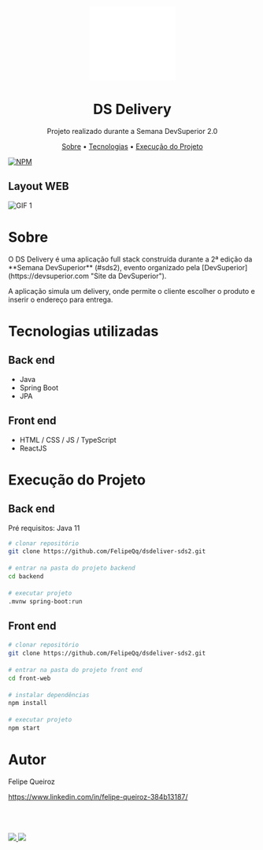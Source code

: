 <p align="center">
  <a href="https://felipequeiroz-sds2.netlify.app/">
    <img src="https://github.com/FelipeQq/assets/blob/main/logo.svg" height="150" width="175" alt="Logo da DS Delivery" />
  </a>
</p>

<h1 align="center">DS Delivery</h1>
<p align="center">Projeto realizado durante a Semana DevSuperior 2.0</p>

<p align="center">
 <a href="#sobre">Sobre</a> •
 <a href="#tecnologias-utilizadas">Tecnologias</a> • 
 <a href="#execu%C3%A7%C3%A3o-do-projeto">Execução do Projeto</a>
</p>

[![NPM](https://img.shields.io/npm/l/react)](https://github.com/FelipeQq/dsdeliver-sds2/blob/main/LICENSE)

## Layout WEB
![GIF 1](https://github.com/FelipeQq/assets/blob/main/video.gif)

# Sobre

<p>O DS Delivery é uma aplicação full stack construída durante a 2ª edição da **Semana DevSuperior** (#sds2), evento organizado pela [DevSuperior](https://devsuperior.com "Site da DevSuperior").</p>

<p>A aplicação simula um delivery, onde permite o cliente escolher o produto e inserir o endereço para entrega.</p>

# Tecnologias utilizadas

## Back end
- Java
- Spring Boot
- JPA

## Front end
- HTML / CSS / JS / TypeScript
- ReactJS

# Execução do Projeto

## Back end
Pré requisitos: Java 11

```bash
# clonar repositório
git clone https://github.com/FelipeQq/dsdeliver-sds2.git

# entrar na pasta do projeto backend
cd backend

# executar projeto
.mvnw spring-boot:run
```

## Front end

```bash
# clonar repositório
git clone https://github.com/FelipeQq/dsdeliver-sds2.git

# entrar na pasta do projeto front end
cd front-web

# instalar dependências
npm install 

# executar projeto
npm start
```

# Autor

Felipe Queiroz

https://www.linkedin.com/in/felipe-queiroz-384b13187/


<br>
<br>
<br>
<a href="https://github.com/washingtonsoares" target="_new">
  <img src="https://img.shields.io/badge/-Washington%20Soares%20Braga-000000?style=flat-square&labelColor=000000&logo=github&logoColor=white"/>
</a>
<a href="https://github.com/acenelio" target="_new">
  <img src="https://img.shields.io/badge/-Nelio Alves-000000?style=flat-square&labelColor=000000&logo=github&logoColor=white"/>
</a>
